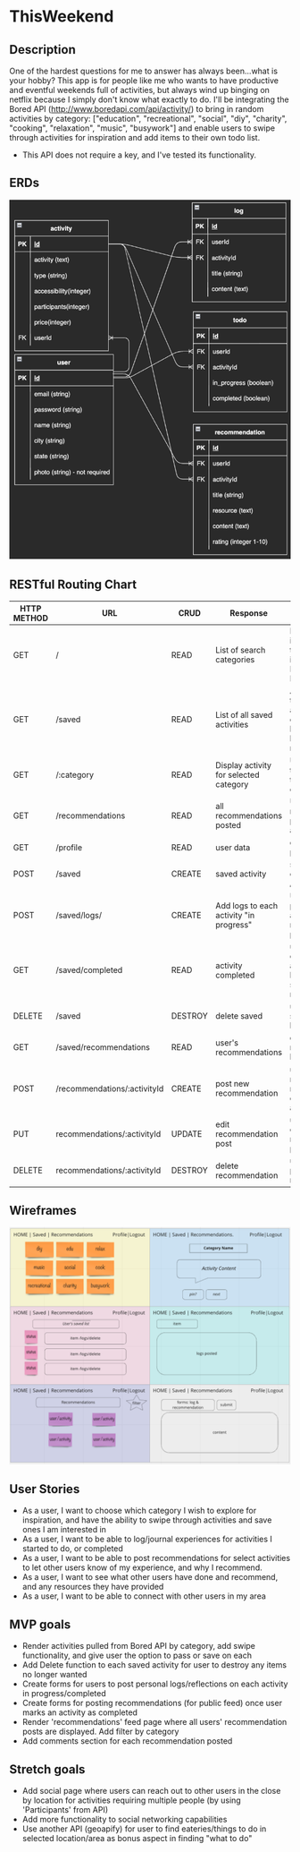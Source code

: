 # ThisWeekend
## Description
One of the hardest questions for me to answer has always been...what is your hobby?
This app is for people like me who wants to have productive and eventful weekends full of activities, but always wind up binging on netflix because I simply don't know what exactly to do.
I'll be integrating the Bored API (http://www.boredapi.com/api/activity/) to bring in random activities by category: ["education", "recreational", "social", "diy", "charity", "cooking", "relaxation", "music", "busywork"] and enable users to swipe through activities for inspiration and add items to their own todo list. 
* This API does not require a key, and I've tested its functionality.

## ERDs
![ERDs](./wireframes/ERD.png)

## RESTful Routing Chart
| HTTP METHOD  | URL | CRUD | Response           | Notes |
| -------------------- | ------------- | ---- | --------           | ----- |
| GET                  | /       | READ | List of search categories |Homepage with intro to site. Links to each Category in body. Nav Links to Saved & Feed      |
| GET                  | /saved     | READ | List of all saved activities | Allow user to see their saved activities by category and links to write logs/ create recommendation |
| GET                  | /:category | READ | Display activity for selected category | User can swipe through activity to pass or save each activity
| GET                  | /recommendations | READ | all recommendations posted | User can view all recommendations posted public by all users
| GET | /profile | READ | user data | display user profile
| POST | /saved | CREATE | saved activity | save activity user chose (redirect to /saved)
POST | /saved/logs/ | CREATE | Add logs to each activity "in progress" | User can add and post Logs to activities they've marked as "in progress"
GET | /saved/completed | READ | activity completed | user can view list of completed activities and have the option to select to write recommendations
DELETE | /saved | DESTROY | delete saved | user can delete saved activity no longer wanted
GET | /saved/recommendations | READ | user's recommendations | display recommendations by specific user
POST | /recommendations/:activityId  | CREATE | post new recommendation | user can post new recommendation on completed activities
PUT| recommendations/:activityId  | UPDATE | edit recommendation post | user can make edits to recommendation posted
DELETE | recommendations/:activityId  | DESTROY | delete recommendation | user can delete posted recommendations


## Wireframes
![Wireframes](./wireframes/wireframes.png)

## User Stories
* As a user, I want to choose which category I wish to explore for inspiration, and have the ability to swipe through activities and save ones I am interested in
* As a user, I want to be able to log/journal experiences for activities I started to do, or completed
* As a user, I want to be able to post recommendations for select activities to let other users know of my experience, and why I recommend.
* As a user, I want to see what other users have done and recommend, and any resources they have provided
* As a user, I want to be able to connect with other users in my area 

## MVP goals
* Render activities pulled from Bored API by category, add swipe functionality, and give user the option to pass or save on each 
* Add Delete function to each saved activity for user to destroy any items no longer wanted
* Create forms for users to post personal logs/reflections on each activity in progress/completed
* Create forms for posting recommendations (for public feed) once user marks an activity as completed
* Render 'recommendations' feed page where all users' recommendation posts are displayed. Add filter by category
* Add comments section for each recommendation posted

## Stretch goals
* Add social page where users can reach out to other users in the close by location for activities requiring multiple people (by using 'Participants' from API)
* Add more functionality to social networking capabilities
* Use another API (geoapify) for user to find eateries/things to do in selected location/area as bonus aspect in finding "what to do"






